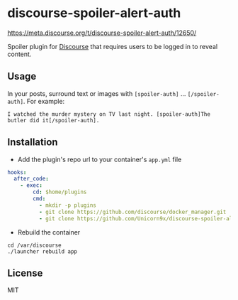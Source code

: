 # discourse-spoiler-alert-auth

https://meta.discourse.org/t/discourse-spoiler-alert-auth/12650/

Spoiler plugin for [Discourse](http://discourse.org) that requires users to be logged in to reveal content.

## Usage

In your posts, surround text or images with `[spoiler-auth]` ... `[/spoiler-auth]`.
For example:

```
I watched the murder mystery on TV last night. [spoiler-auth]The butler did it[/spoiler-auth].
```

## Installation

- Add the plugin's repo url to your container's `app.yml` file

```yml
hooks:
  after_code:
    - exec:
        cd: $home/plugins
        cmd:
          - mkdir -p plugins
          - git clone https://github.com/discourse/docker_manager.git
          - git clone https://github.com/Unicorn9x/discourse-spoiler-alert-auth.git
```

- Rebuild the container

```
cd /var/discourse
./launcher rebuild app
```

## License

MIT 
